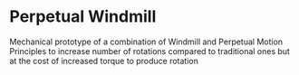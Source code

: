 # Perpetual Windmill
Mechanical prototype of a combination of Windmill and Perpetual Motion Principles to increase number of rotations
compared to traditional ones 
but at the cost of increased torque to produce rotation
